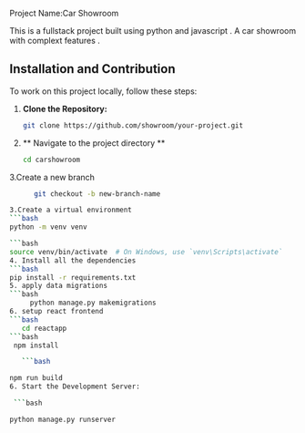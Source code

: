 Project Name:Car Showroom

This is a fullstack project built using python and javascript . A car showroom with complext features .
## Installation and Contribution
To work on this project locally, follow these steps:
1. **Clone the Repository:**

   ```bash
   git clone https://github.com/showroom/your-project.git

2. ** Navigate to the project directory **

      ```bash
   cd carshowroom 
3.Create a new branch
   ```bash
         git checkout -b new-branch-name

3.Create a virtual environment 
 ```bash
   python -m venv venv
   
 ```bash
  source venv/bin/activate  # On Windows, use `venv\Scripts\activate`
4. Install all the dependencies
```bash
 pip install -r requirements.txt
5. apply data migrations 
  ```bash
        python manage.py makemigrations
6. setup react frontend
   ```bash
      cd reactapp
  ```bash
    npm install

      ```bash

   npm run build
6. Start the Development Server:

    ```bash

  python manage.py runserver   